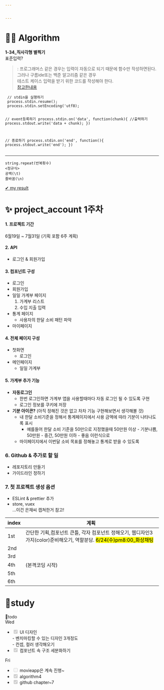 ```yaml
---


---
```


<h1 id="👩‍💻-algorithm">👩‍💻 Algorithm</h1>
<p><strong>1-34_직사각형 별찍기</strong><br>
표준입력?</p>
<blockquote>
<p>: 프로그래머스 같은 경우는 입력이 자동으로 되기 때문에 함수만 작성하면된다. 그러나 구름ide또는 백준 알고리즘 같은 경우<br>
테스트 케이스 입력을 받기 위한 코드를 작성해야 한다.<br>
<a href="https://wooooooak.github.io/node.js/2018/09/26/Node.js-%EC%9E%85%EB%A0%A5-%EB%B0%9B%EA%B8%B0/">참고한내용</a></p>
</blockquote>
<pre><code> // stdin을 실행하기
 process.stdin.resume();
 process.stdin.setEncoding('utf8);

// event등록하기
process.stdin.on('data', function(chunk){
    //출력하기
    process.stdout.write('data + chunk);
})

// 종료하기
process.stdin.on('end', function(){
    process.stdout.write('end');
})
</code></pre>
<hr>
<pre><code>string.repeat(반복횟수)
&lt;정규식&gt;
공백(\t)
줄바꿈(\n)
</code></pre>
<p><a href="https://github.com/gay0ung/Algorithm/blob/master/LEVEL_01/34.%EC%A7%81%EC%82%AC%EA%B0%81%ED%98%95%20%EB%B3%84%EC%B0%8D%EA%B8%B0.html">✔  my result</a></p>
<h1 id="✨-project_account-1주차">✨ project_account 1주차</h1>
<h4 id="프로젝트-기간">1. 프로젝트 기간</h4>
<p>6월19일 ~ 7월31일 (기획 포함 6주 계획)</p>
<h4 id="api">2. API</h4>
<ul>
<li>로그인 &amp; 회원가입</li>
</ul>
<h4 id="컴포넌트-구성">3. 컴포넌트 구성</h4>
<ul>
<li>로그인</li>
<li>회원가입</li>
<li>일일 가계부 페이지
<ol>
<li>가계부 리스트</li>
<li>수입 지출 입력</li>
</ol>
</li>
<li>통계 페이지
<ul>
<li>사용자의 한달 소비 패턴 파악</li>
</ul>
</li>
<li>마이페이지</li>
</ul>
<h4 id="전체-페이지-구성">4. 전체 페이지 구성</h4>
<ul>
<li>첫화면
<ul>
<li>로그인</li>
</ul>
</li>
<li>메인페이지
<ul>
<li>일일 가계부</li>
</ul>
</li>
</ul>
<h4 id="가계부-추가-기능">5. 가계부 추가 기능</h4>
<ul>
<li><strong>자동로그인</strong>
<ul>
<li>한번 로그인하면 가계부 앱을 사용할때마다 자동 로그인 될 수 있도록 구현</li>
<li>로그인 정보를 쿠키에 저장</li>
</ul>
</li>
<li><strong>기분 아이콘?</strong> (아직 정해진 것은 없고 차차 기능 구현해보면서 생각해볼 것)
<ul>
<li>내 한달 소비기준을 정해서 통계페이지에서 사용 금액에 따라 기분이 나타나도록 표시
<ul>
<li>예를들어 한달 소비 기준을 50만으로 지정했을때 50만원 이상 - 기분나쁨, 50만원 - 중간, 50만원 이하 - 좋음 이런식으로</li>
</ul>
</li>
<li>마이페이지에서 이번달 소비 목표를 정해놓고 통계로 받을 수 있도록</li>
</ul>
</li>
</ul>
<h3 id="github--추가로-할-일">6. Github &amp; 추가로 할 일</h3>
<ul>
<li>레포지토리 만들기</li>
<li>가이드라인 정하기</li>
</ul>
<h3 id="첫-프로젝트-생성-옵션">7. 첫 프로젝트 생성 옵션</h3>
<ul>
<li>ESLint &amp; prettier 추가</li>
<li>store, vuex<br>
…이건 은재씨 캡쳐한거 참고!</li>
</ul>

<table>
<thead>
<tr>
<th>index</th>
<th>계획</th>
</tr>
</thead>
<tbody>
<tr>
<td>1st</td>
<td>간단한 기획,컴포넌트 큰틀, 각자 컴포넌트 정해오기, 웹디자인3가지(color)준비해오기, 역할분담. <mark>6/24(수)pm8:00_화상채팅</mark></td>
</tr>
<tr>
<td>2nd</td>
<td></td>
</tr>
<tr>
<td>3rd</td>
<td></td>
</tr>
<tr>
<td>4th</td>
<td>(본격코딩 시작)</td>
</tr>
<tr>
<td>5th</td>
<td></td>
</tr>
<tr>
<td>6th</td>
<td></td>
</tr>
</tbody>
</table><h1 id="👥study">👥study</h1>
<p>💪todo<br>
Wed</p>
<ul>
<li class="task-list-item"><input type="checkbox" class="task-list-item-checkbox" checked="true" disabled="">  UI 디자인<br>
- 벤치마킹할 수 있는 디자인 3개정도<br>
- 컨셉, 컬러 생각해오기</li>
<li class="task-list-item"><input type="checkbox" class="task-list-item-checkbox" checked="true" disabled=""> 컴포넌트 속 구조 세분화하기</li>
</ul>
<p>Fri</p>
<ul>
<li class="task-list-item"><input type="checkbox" class="task-list-item-checkbox" disabled=""> movieapp은 계속 진행~</li>
<li class="task-list-item"><input type="checkbox" class="task-list-item-checkbox" checked="true" disabled=""> algorithm4</li>
<li class="task-list-item"><input type="checkbox" class="task-list-item-checkbox" checked="true" disabled=""> github chapter~7</li>
</ul>

